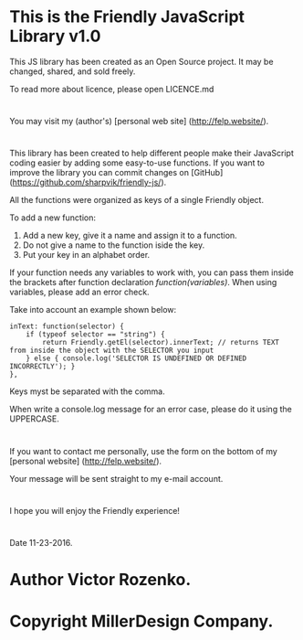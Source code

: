 This is the Friendly JavaScript Library v1.0
============================================

This JS library has been created as an Open Source project. It may be changed, shared, and sold freely.

To read more about licence, please open LICENCE.md
#
You may visit my (author's) [personal web site] (http://felp.website/).
#
This library has been created to help different people make their JavaScript coding easier by adding some easy-to-use functions. If you want to improve the library you can commit changes on [GitHub] (https://github.com/sharpvik/friendly-js/).

All the functions were organized as keys of a single Friendly object.

To add a new function:

1. Add a new key, give it a name and assign it to a function. 
2. Do not give a name to the function iside the key. 
3. Put your key in an alphabet order.

If your function needs any variables to work with, you can pass them inside the brackets after function declaration *function(variables)*.
When using variables, please add an error check.

Take into account an example shown below:
```
inText: function(selector) {
    if (typeof selector == "string") { 
        return Friendly.getEl(selector).innerText; // returns TEXT from inside the object with the SELECTOR you input
    } else { console.log('SELECTOR IS UNDEFINED OR DEFINED INCORRECTLY'); }
},
```
Keys myst be separated with the comma.

When write a console.log message for an error case, please do it using the UPPERCASE.
#
If you want to contact me personally, use the form on the bottom of my [personal website] (http://felp.website/).

Your message will be sent straight to my e-mail account.
#
I hope you will enjoy the Friendly experience! 
#
Date 11-23-2016.
#
# Author Victor Rozenko.
# Copyright MillerDesign Company.